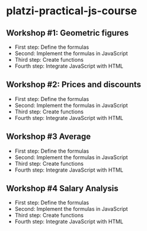 # platzi-practical-js-course

## Workshop #1: Geometric figures

- First step: Define the formulas
- Second: Implement the formulas in JavaScript
- Third step: Create functions
- Fourth step: Integrate JavaScript with HTML


## Workshop #2: Prices and discounts

- First step: Define the formulas
- Second: Implement the formulas in JavaScript
- Third step: Create functions
- Fourth step: Integrate JavaScript with HTML

## Workshop #3 Average

- First step: Define the formulas
- Second: Implement the formulas in JavaScript
- Third step: Create functions
- Fourth step: Integrate JavaScript with HTML

## Workshop #4 Salary Analysis

- First step: Define the formulas
- Second: Implement the formulas in JavaScript
- Third step: Create functions
- Fourth step: Integrate JavaScript with HTML